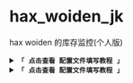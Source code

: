 # hax_woiden_jk
hax woiden 的库存监控(个人版)

<details>
  
<summary><code><strong>「 点击查看 配置文件填写教程 」</strong></code></summary>
  
  
****
  [![ppooBlQ.png](https://s1.ax1x.com/2023/04/06/ppooBlQ.png)](https://imgse.com/i/ppooBlQ)
****
  
  
</details>


<details>
  
<summary><code><strong>「 点击查看 配置文件填写教程 」</strong></code></summary>
  
  
****
  

## 配置文件填写教程
  
  
``` yaml
#smtp邮件发送
email:
#smtp服务器
  smtp: smtp.163.com #填写smtp服务器域名
#smtp服务器端口
  port: 25 #默认25 基本上不用更改
#发信邮箱
  from: 1@163.com
#发信邮箱密码 非邮箱密码而是创建的smtp的密码一般叫授权码
  key: 
#收信邮箱 可以多个 
  to:
   - 1@qq.com
   - 1@gmail.com
# pushplus推送 官网 https://www.pushplus.plus/
push_plus:
#push_plus 你的token
  token: 1
#推送通道 需要用哪个通道就把哪个通道的注释取消了
#通道名字不能更改
  channel:
#mail 邮箱
    - mail
#微信
    - wechat
#企业微信
    - webhook
#钉钉
    - cp
#短信
    - sms
  
```
  
  
****
  
  
</details>

